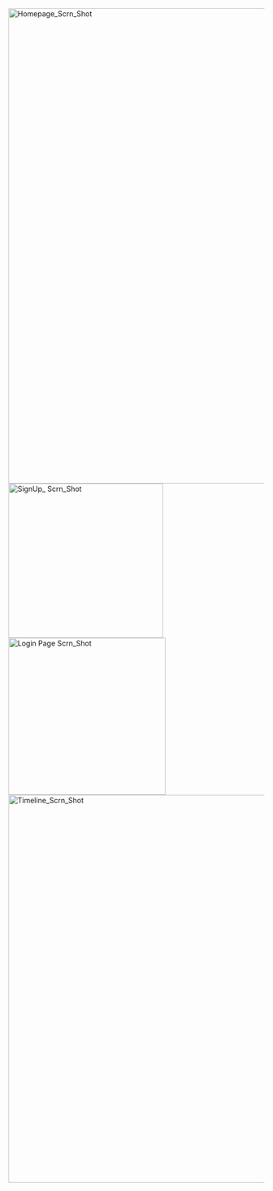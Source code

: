 <img width="935" alt="Homepage_Scrn_Shot" src="https://user-images.githubusercontent.com/123240947/213974670-fde57a45-5cf0-412d-bdd2-4e9f559c89c9.png">
<img width="304" alt="SignUp_ Scrn_Shot" src="https://user-images.githubusercontent.com/123240947/213974678-d3520eeb-c776-4eed-87fd-d05478b5765c.png">
<img width="309" alt="Login Page Scrn_Shot" src="https://user-images.githubusercontent.com/123240947/213974679-a6eb7b47-3384-4f6e-aadc-0df932bd884c.png">
<img width="763" alt="Timeline_Scrn_Shot" src="https://user-images.githubusercontent.com/123240947/213974680-120f02d1-3851-4e02-884a-1aeedf8f6e52.png">
